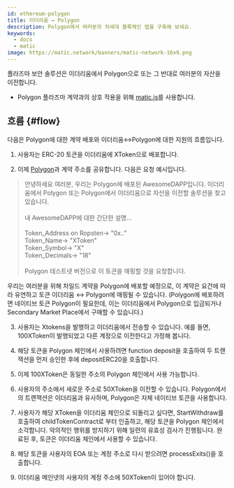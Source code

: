 ```yaml
---
id: ethereum-polygon
title: 이더리움 ↔ Polygon
description: Polygon에서 여러분의 차세대 블록체인 앱을 구축해 보세요.
keywords:
  - docs
  - matic
image: https://matic.network/banners/matic-network-16x9.png
---
```


플라즈마 보안 솔루션은 이더리움에서 Polygon으로 또는 그 반대로 여러분의 자산을 이전합니다.
* Polygon 플라즈마 계약과의 상호 작용을 위해 [matic.js](https://github.com/maticnetwork/matic.js)를 사용합니다.

<!-- * [getting-started](https://maticnetwork.github.io/matic.js/): Set-up the environment for maticjs.
1. [(Ethereum → Matic)](/docs/develop/maticjs/deposit): Deposit assets from root chain to Matic.
2. [(Matic ↔ Matic)](/docs/develop/maticjs/transfer): Transfer assets between accounts on Matic.
3. [(Matic → Ethereum)](/docs/develop/maticjs/withdraw): Withdraw assets from Matic to root chain. -->

## 흐름 {#flow}
다음은 Polygon에 대한 계약 배포와 이더리움↔Polygon에 대한 지원의 흐름입니다.

1. 사용자는 ERC-20 토큰을 이더리움에  XToken으로 배포합니다.

2. 이제 [Polygon](https://t.me/joinchat/HkoSvlDKW0qKs_kK4Ow0hQ)과 계약 주소를 공유합니다. 다음은 요청 예시입니다.

> 안녕하세요 여러분, 우리는 Polygon에 배포된 AwesomeDAPP입니다. 이더리움에서 Polygon 또는 Polygon에서 이더리움으로 자산을 이전할 솔루션을 찾고 있습니다. <br/><br/>
> 내 AwesomeDAPP에 대한 간단한 설명...<br/><br/>
> Token_Address on Ropsten-> "0x.."<br/>
> Token_Name-> "XToken"<br/>
> Token_Symbol-> "X"<br/>
> Token_Decimals-> "18"<br/><br/>
> Polygon 테스트넷 버전으로 이 토큰을 매핑할 것을 요청합니다.<br/>

우리는 여러분을 위해 차일드 계약을 Polygon에 배포할 예정으로, 이 계약은 요건에 따라 유연하고 토큰 이더리움 ↔ Polygon에 매핑될 수 있습니다. (Polygon에 배포하려면  네이티브 토큰 Polygon이 필요한데, 이는 이더리움에서 Polygon으로 입금되거나 Secondary Market Place에서 구매할 수 있습니다.)

3. 사용자는 Xtokens을 발행하고 이더리움에서 전송할 수 있습니다. 예를 들면, 100XToken이 발행되었고 다른 계정으로 이전한다고 가정해 봅니다.

4. 해당 토큰을 Polygon 체인에서 사용하려면 function deposit을 호출하여 두 트랜잭션을 먼저 승인한 후에 depositERC20을 호출합니다.

5. 이제 100XToken은 동일한 주소의 Polygon 체인에서 사용 가능합니다.

6. 사용자의 주소에서 새로운 주소로 50XToken을 이전할 수 있습니다. Polygon에서의 트랜잭션은 이더리움과 유사하며, Polygon은 자체 네이티브 토큰을 사용합니다.

7. 사용자가 해당 XToken을 이더리움 체인으로 되돌리고 싶다면, StartWithdraw를 호출하여 childTokenContract로 부터 인출하고, 해당 토큰을 Polygon 체인에서 소각합니다. 악의적인 행위를 방지하기 위해 일련의 유효성 검사가 진행됩니다. 완료된 후, 토큰은 이더리움 체인에서 사용할 수 있습니다.

8. 해당 토큰을 사용자의 EOA 또는 계정 주소로 다시 받으려면 processExits()을 호출합니다.

9. 이더리움 메인넷의 사용자의 계정 주소에 50XToken이 있어야 합니다.
